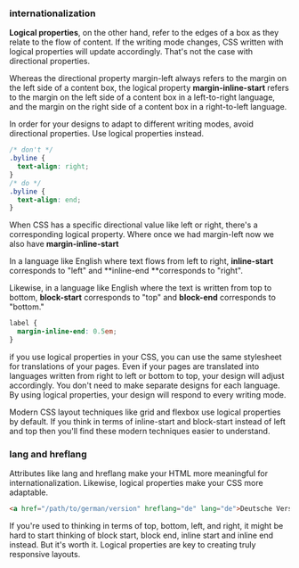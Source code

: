### internationalization

**Logical properties**, on the other hand, refer to the edges of a box as they relate to the flow of content. If the writing mode changes, CSS written with logical properties will update accordingly. That's not the case with directional properties.

Whereas the directional property margin-left always refers to the margin on the left side of a content box, the logical property **margin-inline-start** refers to the margin on the left side of a content box in a left-to-right language, and the margin on the right side of a content box in a right-to-left language.

In order for your designs to adapt to different writing modes, avoid directional properties. Use logical properties instead.

```css
/* don't */
.byline {
  text-align: right;
}
/* do */
.byline {
  text-align: end;
}
```
When CSS has a specific directional value like left or right, there's a corresponding logical property. Where once we had margin-left now we also have **margin-inline-start**

In a language like English where text flows from left to right, **inline-start** corresponds to "left" and **inline-end **corresponds to "right".

Likewise, in a language like English where the text is written from top to bottom, **block-start** corresponds to "top" and **block-end** corresponds to "bottom."

```css
label {
  margin-inline-end: 0.5em;
}
```
if you use logical properties in your CSS, you can use the same stylesheet for translations of your pages. Even if your pages are translated into languages written from right to left or bottom to top, your design will adjust accordingly. You don't need to make separate designs for each language. By using logical properties, your design will respond to every writing mode. 

Modern CSS layout techniques like grid and flexbox use logical properties by default. If you think in terms of inline-start and block-start instead of left and top then you'll find these modern techniques easier to understand.

### lang and hreflang
Attributes like lang and hreflang make your HTML more meaningful for internationalization. Likewise, logical properties make your CSS more adaptable.
```html
<a href="/path/to/german/version" hreflang="de" lang="de">Deutsche Version</a>
```
If you're used to thinking in terms of top, bottom, left, and right, it might be hard to start thinking of block start, block end, inline start and inline end instead. But it's worth it. Logical properties are key to creating truly responsive layouts.